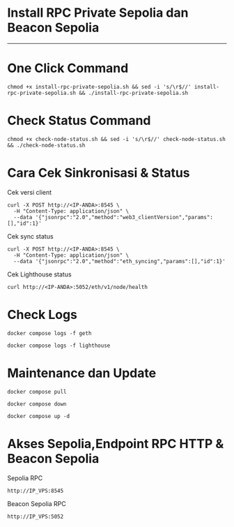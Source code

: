 # Install RPC Private Sepolia dan Beacon Sepolia
---------------------------------------------
# One Click Command
```
chmod +x install-rpc-private-sepolia.sh && sed -i 's/\r$//' install-rpc-private-sepolia.sh && ./install-rpc-private-sepolia.sh
```
# Check Status Command
```
chmod +x check-node-status.sh && sed -i 's/\r$//' check-node-status.sh && ./check-node-status.sh
```

# Cara Cek Sinkronisasi & Status
Cek versi client
```
curl -X POST http://<IP-ANDA>:8545 \
  -H "Content-Type: application/json" \
  --data '{"jsonrpc":"2.0","method":"web3_clientVersion","params":[],"id":1}'
```
Cek sync status
```
curl -X POST http://<IP-ANDA>:8545 \
  -H "Content-Type: application/json" \
  --data '{"jsonrpc":"2.0","method":"eth_syncing","params":[],"id":1}'
```
Cek Lighthouse status
```
curl http://<IP-ANDA>:5052/eth/v1/node/health
```
# Check Logs 
```
docker compose logs -f geth
```
```
docker compose logs -f lighthouse
```
# Maintenance dan Update
```
docker compose pull
```
```
docker compose down
```
```
docker compose up -d
```
# Akses Sepolia,Endpoint RPC HTTP & Beacon Sepolia
Sepolia RPC
```
http://IP_VPS:8545
```
Beacon Sepolia RPC
```
http://IP_VPS:5052
```
